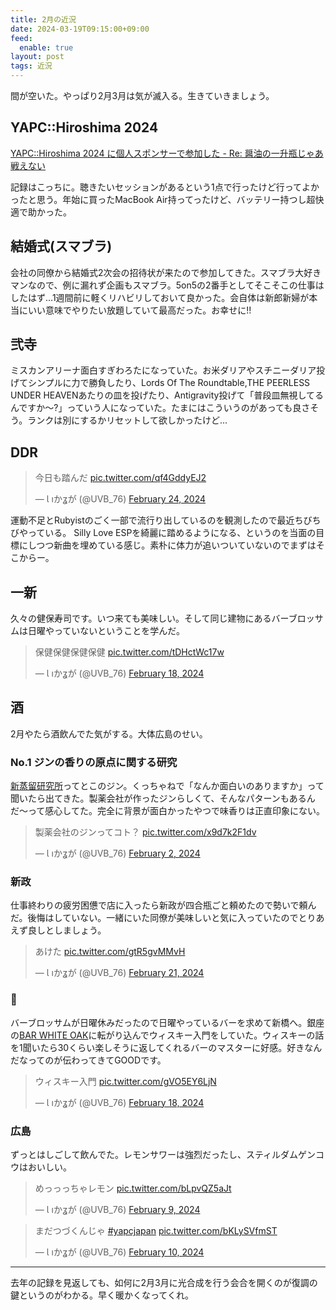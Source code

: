 ```yaml
---
title: 2月の近況
date: 2024-03-19T09:15:00+09:00
feed:
  enable: true
layout: post
tags: 近況
---
```


間が空いた。やっぱり2月3月は気が滅入る。生きていきましょう。

## YAPC::Hiroshima 2024

[YAPC::Hiroshima 2024 に個人スポンサーで参加した - Re: 醤油の一升瓶じゃあ戦えない](https://uvb-76.hatenablog.com/entry/2024/02/23/222356)

記録はこっちに。聴きたいセッションがあるという1点で行ったけど行ってよかったと思う。年始に買ったMacBook Air持ってったけど、バッテリー持つし超快適で助かった。

## 結婚式(スマブラ)

会社の同僚から結婚式2次会の招待状が来たので参加してきた。スマブラ大好きマンなので、例に漏れず企画もスマブラ。5on5の2番手としてそこそこの仕事はしたはず...1週間前に軽くリハビリしておいて良かった。会自体は新郎新婦が本当にいい意味でやりたい放題していて最高だった。お幸せに!!

## 弐寺

ミスカンアリーナ面白すぎわろたになっていた。お米ダリアやスチニーダリア投げてシンプルに力で勝負したり、Lords Of The Roundtable,THE PEERLESS UNDER HEAVENあたりの皿を投げたり、Antigravity投げて「普段皿無視してるんですか〜?」っていう人になっていた。たまにはこういうのがあっても良さそう。ランクは別にするかリセットして欲しかったけど...

## DDR

<blockquote class="twitter-tweet"><p lang="ja" dir="ltr">今日も踏んだ <a href="https://t.co/qf4GddyEJ2">pic.twitter.com/qf4GddyEJ2</a></p>&mdash; Ɩ ıかʓが (@UVB_76) <a href="https://twitter.com/UVB_76/status/1761337460380872865?ref_src=twsrc%5Etfw">February 24, 2024</a></blockquote> <script async src="https://platform.twitter.com/widgets.js" charset="utf-8"></script>

運動不足とRubyistのごく一部で流行り出しているのを観測したので最近ちびちびやっている。 Silly Love ESPを綺麗に踏めるようになる、というのを当面の目標にしつつ新曲を埋めている感じ。素朴に体力が追いついていないのでまずはそこからー。

## 一新

久々の健保寿司です。いつ来ても美味しい。そして同じ建物にあるバーブロッサムは日曜やっていないということを学んだ。

<blockquote class="twitter-tweet"><p lang="zh" dir="ltr">保健保健保健保健 <a href="https://t.co/tDHctWc17w">pic.twitter.com/tDHctWc17w</a></p>&mdash; Ɩ ıかʓが (@UVB_76) <a href="https://twitter.com/UVB_76/status/1759156253094555725?ref_src=twsrc%5Etfw">February 18, 2024</a></blockquote> <script async src="https://platform.twitter.com/widgets.js" charset="utf-8"></script>

## 酒

2月やたら酒飲んでた気がする。大体広島のせい。

### No.1 ジンの香りの原点に関する研究

[新蒸留研究所](https://shin-distillation-laboratory.com/)ってとこのジン。くっちゃねで「なんか面白いのありますか」って聞いたら出てきた。製薬会社が作ったジンらしくて、そんなパターンもあるんだ〜って感心してた。完全に背景が面白かったやつで味香りは正直印象にない。

<blockquote class="twitter-tweet"><p lang="ja" dir="ltr">製薬会社のジンってコト？ <a href="https://t.co/x9d7k2F1dv">pic.twitter.com/x9d7k2F1dv</a></p>&mdash; Ɩ ıかʓが (@UVB_76) <a href="https://twitter.com/UVB_76/status/1753409708441161810?ref_src=twsrc%5Etfw">February 2, 2024</a></blockquote> <script async src="https://platform.twitter.com/widgets.js" charset="utf-8"></script>

### 新政

仕事終わりの疲労困憊で店に入ったら新政が四合瓶ごと頼めたので勢いで頼んだ。後悔はしていない。一緒にいた同僚が美味しいと気に入っていたのでとりあえず良しとしましょう。

<blockquote class="twitter-tweet"><p lang="ja" dir="ltr">あけた <a href="https://t.co/gtR5gvMMvH">pic.twitter.com/gtR5gvMMvH</a></p>&mdash; Ɩ ıかʓが (@UVB_76) <a href="https://twitter.com/UVB_76/status/1760304347135758719?ref_src=twsrc%5Etfw">February 21, 2024</a></blockquote> <script async src="https://platform.twitter.com/widgets.js" charset="utf-8"></script>

### 🥃

バーブロッサムが日曜休みだったので日曜やっているバーを求めて新橋へ。銀座の[BAR WHITE OAK](https://whiteoak.bar/)に転がり込んでウィスキー入門をしていた。ウィスキーの話を1聞いたら30くらい楽しそうに返してくれるバーのマスターに好感。好きなんだなってのが伝わってきてGOODです。

<blockquote class="twitter-tweet"><p lang="ja" dir="ltr">ウィスキー入門 <a href="https://t.co/gVO5EY6LjN">pic.twitter.com/gVO5EY6LjN</a></p>&mdash; Ɩ ıかʓが (@UVB_76) <a href="https://twitter.com/UVB_76/status/1759214851178766341?ref_src=twsrc%5Etfw">February 18, 2024</a></blockquote> <script async src="https://platform.twitter.com/widgets.js" charset="utf-8"></script>

### 広島

ずっとはしごして飲んでた。レモンサワーは強烈だったし、スティルダムゲンコウはおいしい。

<blockquote class="twitter-tweet"><p lang="ja" dir="ltr">めっっっちゃレモン <a href="https://t.co/bLpvQZ5aJt">pic.twitter.com/bLpvQZ5aJt</a></p>&mdash; Ɩ ıかʓが (@UVB_76) <a href="https://twitter.com/UVB_76/status/1755973997261656210?ref_src=twsrc%5Etfw">February 9, 2024</a></blockquote> <script async src="https://platform.twitter.com/widgets.js" charset="utf-8"></script>

<blockquote class="twitter-tweet"><p lang="ja" dir="ltr">まだつづくんじゃ <a href="https://twitter.com/hashtag/yapcjapan?src=hash&amp;ref_src=twsrc%5Etfw">#yapcjapan</a> <a href="https://t.co/bKLySVfmST">pic.twitter.com/bKLySVfmST</a></p>&mdash; Ɩ ıかʓが (@UVB_76) <a href="https://twitter.com/UVB_76/status/1756361710636822940?ref_src=twsrc%5Etfw">February 10, 2024</a></blockquote> <script async src="https://platform.twitter.com/widgets.js" charset="utf-8"></script>

------------------

去年の記録を見返しても、如何に2月3月に光合成を行う会合を開くのが復調の鍵というのがわかる。早く暖かくなってくれ。
